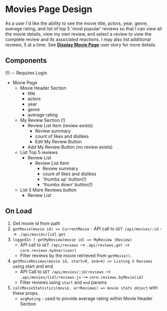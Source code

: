 # Movies Page Design

As a user
I'd like the ability to see the movie title, actors, year, genre, average rating, and list of top 5 'most popular' reviews
so that I can view all the movie details, view my own review, and select a review to view the complete review and its associated reactions. I may also list additional reviews, 5 at a time.   See **[Display Movie Page](./stories.md#display-movie-page)** user story for more details.

## Components

(!) -- Requires Login

- Movie Page
  - Movie Header Section
    - title
    - actors
    - year
    - genre
    - average rating
  - My Review Section (!)
    - Review List Item (review exists)
        - Review summary
        - count of likes and dislikes
        - Edit My Review Button
    - Add My Review Button (no review exists)
  - List Top 5 reviews
    - Review List
        - Review List Item 
            - Review summary
            - count of likes and dislikes
            - 'thumbs up' button(!)
            - 'thumbs down' button(!)
  - List 5 More Reviews button
    - Review List

## On Load

1. Get movie id from path 
1. `getMovie(movie id) => CurrentMovie` - API call to `GET /api/movies/:id` --> `./api/movies/[id].get`
1. `loggedIn ? getMyReview(movie id) => MyReview (Review)`
    - API call to `GET /api/reviews` --> `.api/reviews,get` --> `core.reviews.byUser(user)`
    - Filter reviews by the movie retrieved from `getMovie()`.
1. `getMovieReviews(movie id, start=0, end=4) => Listing 5 Reviews` using start and end
    - API Call to `GET /api/movies/:id/reviews` --> `.api/movies/[id]/reviews.js` --> `core.reviews.byMovie(id)`
    - Filter reviews using `start` and `end` params
1. `calcMovieStatistics(movie, arrReviews) => movie stats object` with these props. 
    - `avgRating` - used to provide average rating within Movie Header Section
